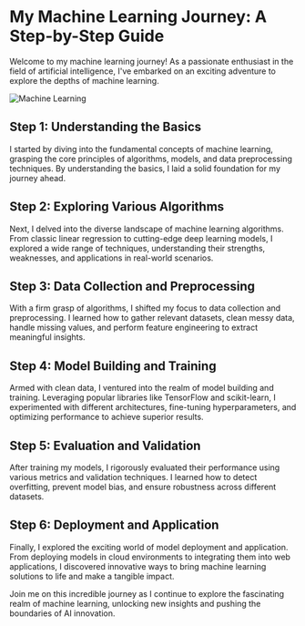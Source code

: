 # My Machine Learning Journey: A Step-by-Step Guide

Welcome to my machine learning journey! As a passionate enthusiast in the field of artificial intelligence, I've embarked on an exciting adventure to explore the depths of machine learning.

![Machine Learning](https://cdn.sanity.io/images/tlr8oxjg/production/ada93729daf922ad0318c8c0295e5cb477921808-1456x816.png?w=3840&q=100&fit=clip&auto=format)

## Step 1: Understanding the Basics

I started by diving into the fundamental concepts of machine learning, grasping the core principles of algorithms, models, and data preprocessing techniques. By understanding the basics, I laid a solid foundation for my journey ahead.

## Step 2: Exploring Various Algorithms

Next, I delved into the diverse landscape of machine learning algorithms. From classic linear regression to cutting-edge deep learning models, I explored a wide range of techniques, understanding their strengths, weaknesses, and applications in real-world scenarios.

## Step 3: Data Collection and Preprocessing

With a firm grasp of algorithms, I shifted my focus to data collection and preprocessing. I learned how to gather relevant datasets, clean messy data, handle missing values, and perform feature engineering to extract meaningful insights.

## Step 4: Model Building and Training

Armed with clean data, I ventured into the realm of model building and training. Leveraging popular libraries like TensorFlow and scikit-learn, I experimented with different architectures, fine-tuning hyperparameters, and optimizing performance to achieve superior results.

## Step 5: Evaluation and Validation

After training my models, I rigorously evaluated their performance using various metrics and validation techniques. I learned how to detect overfitting, prevent model bias, and ensure robustness across different datasets.

## Step 6: Deployment and Application

Finally, I explored the exciting world of model deployment and application. From deploying models in cloud environments to integrating them into web applications, I discovered innovative ways to bring machine learning solutions to life and make a tangible impact.

Join me on this incredible journey as I continue to explore the fascinating realm of machine learning, unlocking new insights and pushing the boundaries of AI innovation.
